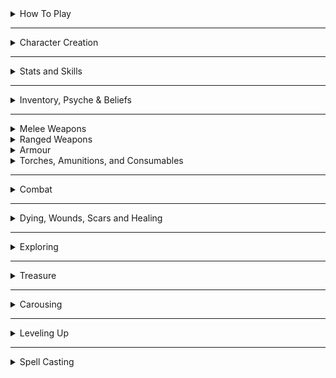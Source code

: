 <details><summary>How To Play</summary>
<p>
  
The referee describes a situation, and you tell what your character would do in that context. The referee might ask you to roll a 20-faced die and add a number from your character sheet to the roll to see if you succeed in your action. If the situation is easy, the result must be above 10 to succeed, if it’s normal, you have to beat 15, and if it’s hard, 20. Either way, the referee describes the new situation, and so on.

Sometimes, the referee might tell you that the situation gives you advantage or disadvantage. Rolling with advantage means you roll twice and choose the best result. Disadvantage is the opposite.

</p>
</details>

* * *

<details><summary>Character Creation</summary>
<p>

You have two core stats: **Fortitude** and **Willpower**. Roll 1D6+2 for each to determine their value.

You also have as many **Hit Points** as your Fortitude score.

You can have as many things in your **Inventory** as twice your Fortitude score.
You can have as many things in your **Psyche** as twice your Willpower score.

Choose a Character Class. Add the class’s starting equipment to your Inventory, its skills and spells to your Psyche and the class’ Template A abilities to your character sheet.

</p>
</details>

* * *

<details><summary>Stats and Skills</summary>
<p>

Your stats and skills cannot be higher than 10. If a stat becomes 0, you become paralyzed.

**Fortitude** represents your physical prowess. You roll it for strength and endurance-related feats.

**Willpower** represents your mind and personality. You roll it for social interactions, but also to resist spells and overwhelming emotions such as fear.

A **Skill** can be anything (flower arrangement, swordplay, etc.) and starts with a value of 5. When asked to roll for an action, you can use one of your skills instead of the stat the referee tells you to use if it would thematically make sense. Your skills are stored in your Psyche.
	
**Hit Points** (or HP) is the amount of damage you can take before getting Wounded.

**Armor** is the amount of damage you ignore when an attack hits you, to a minnimum of 1. You have 0 armor by default.
	
</p>
</details>

* * *

<details><summary>Inventory, Psyche & Beliefs</summary>
<p>

**Inventory**. You have as many slots as twice your Fortitude. Inventory slots can be filled with objects, but also get filled with the Scars and mutations you gain along the way. You gain Scars when you get Wounded and they can only be removed by magic.

Small items like potions and daggers can be stacked in your inventory in packs of 3 of the same type. It takes your turn to retrieve an item during combat unless it is in your first 3 slots.

**Psyche**. You have as many slots as twice your Willpower. Psyche slots can be filled with Skills, Spells, Followers and Beliefs, but also with emotional scars you gain along the way. You gain scars when you get Wounded.

You cannot go above your psyche slot limit, but you can always forget a Skill, a Spell, or a Belief, or send a follower back home. You can’t, however, get rid of a scar like that.

You can have as many **Beliefs** as you want, and they can be anything. You can change them and add more each time you level up. At the end of a game session, if you have taken a risk for one of your beliefs, you can increase one of your skills by 1. If a Skill reaches a score of 10 this way, you can remove one emotional scar.
	
</p>
</details>

* * *

<details><summary>Melee Weapons</summary>
<p>
	
Improvised (wine bottle, chair) 1D4 damage, can be thrown

Light (dagger, javelin) 1D6 damage, can be thrown

Medium (sword, axe) 1D8 damage, 1D10 with two hands

Heavy (greatsword, greataxe) 1D12 damage, needs two hands

Pole (spear, halberd) 1D8 damage, needs two hands,
You have advantage when dodging melee attacks from creatures you’ve hit this turn
	
</p>
</details>

<details><summary>Ranged Weapons</summary>
<p>

Light (darts) 1 damage, can attack twice

Medium (sling) 1D4 damage

Heavy (bow) 1D6 damage, needs two hands

Mechanical (crossbow, musket) 1D12 damage, needs two hands,
must take one action to recharge
	
</p>
</details>

<details><summary>Armour</summary>
<p>

Armour grants Resistance which reduces incoming damage to a minnimum of one.

| Item     | Resistance |  Worth   | Slots | Details                          |
| -------- |:----------:|:--------:|:-----:| -------------------------------- |
| Gambeson |     1      | Mundane  |   1   |                                  |
| Chain    |     2      | Valuable |   2   | All Stealth becomes Hard checks. |
| Plate    |     4      | Treasure |   3   | Same as chain. Sink like a rock. |
	
</p>
</details>

<details><summary>Torches, Amunitions, and Consumables</summary>
<p>

Some items like torches have a finite use, represented by a D6. After 10 minutes of usage, roll the die. On a result of 1, the item is getting closer to depletion and the D6 becomes a D4. When you roll a 1 on the D4, you only have one use of the item left before it is depleted.

This system can be used for ammunitions too, in that case, instead of 10 minutes of usage, you roll after each battle where ammunition was used.

</p>
</details>

* * *

<details><summary>Combat</summary>
<p>

Turn Order: You act before the monsters unless they have surprised you.

Your Turn: You can move nearby, speak and do one other action, like casting a spell or attacking.

Attacking: Roll your weapon’s damage die and the referee subtracts it from the target’s HP. Reducing a monster’s HP to 0 kills it.

Resistance: The referee will tell you if the monster’s attack you. They will roll the monsters damage die and tell you the resluts. Reduce incoming damage by your Resistance score to a minnimum of 1.

</p>
</details>

* * *

<details><summary>Dying, Wounds, Scars and Healing</summary>
<p>

**Dying**: When you reach 0 Hit Points, you start dying. While you are dying, you gain a **Wound** at the end of each of your turns. If you reach 10 Wounds, you die. Each point of damage you take while dying also gives you an extra Wound.

While dying, you can spend your whole turn to attempt to stabilize. Make a hard Fortitude roll. On a success, you stop dying and have 1 HP. An ally that can reach you with an appropriate Skill or tool can spend their turn making a hard Willpower roll for the same effect. You also stop dying if you recover HP any other way.

Stabilizing does not heal your accumulated Wounds. Instead, you gain a **Scar**. You choose whether the scar will take an Inventory slot or a Psyche slot. As long as you have it, all your rolls against the danger that puts you in that situation are easy rolls.

**Healing**: A 8 hours rest heals all HP losses and consumes 1 ration for the team.

Medical care heals all Wounds. Medical care happens when you end an adventure in a safe location with healers.
	
</p>
</details>

* * *

<details><summary>Exploring</summary>
<p>

Time is tracked differently when you travel outdoors or in a dungeon. Dungeons are divided in rooms. Inside a dungeon, any worthwhile action like investigating a room or battling takes 10 minutes. You roll to see if your torches deplete every 10 minutes and the referee rolls for random encounters every 30 minutes. You can cross 10 safe rooms you have explored per 10 minutes, or 3 if you want to be discreet.

The world outside of a dungeon is divided in hexagons. Any worthwhile action like crossing or exploring a hex lasts 4h of the day (Dawn, Midday, Afternoon, Dusk, Evening, or Night). The referee rolls for encounters each time you enter a new location, explore a location or rest.

</p>
</details>

* * *

<details><summary>Treasure</summary>
<p>

Each object you find has a certain value assigned by the referee:

- trash (worthless)
- mundane (bag of silver coins)
- valuable (bag of gold coins)
- treasure (bag of platinum coins)

When in town, you can trade items from one category for another in the same category (at the referee’s discretion, just say what you are looking for). Alternatively, 4 mundane objects are worth 1 valuable, and 4 valuables are worth 1 treasure.

</p>
</details>

* * *

<details><summary>Carousing</summary>
<p>

When you are back to town after an adventure, it is time to spend your loot. Here are a few options:
	
<details><summary>Celebrate</summary>
<p>

Get drunk and get known! For each Valuable spent in such way, you gain a hangover and a new random friend in town. This friend will do favours for you but stay in this town. If you end up spending the equivalent of a Treasure, one of your friends becomes a Follower and goes with you in your adventures, acting as a class-less character (until it levels up!). Followers take Psyche slots.

</p>
</details>

<details><summary>Build a Home</summary>
<p>

Spending a Valuable this way will give you 1 piece of mundane furniture. If you end up spending the equivalent of a Treasure, you also become the owner of a 30’ x 30’ structure of the shape you want.

</p>
</details>

<details><summary>Train a Skill</summary>
<p>

Spending a Valuable this way will let you increase one of your skills by 1. If you end up spending the equivalent of a Treasure, you can learn a new skill of your choice instead and put 5 points in it.

</p>
</details>

Some options open up when you have access to specific things:
	
<details><summary>Study a Spellbook</summary>
<p>

You need a Spellbook and a Treasure worth of materials to study magic. When you study, you choose which book you are studying, gain the knowledge contained in it and roll for one of its spells. If you already know the spell, roll again.

</p>
</details>

<details><summary>Craft with Materials</summary>
<p>

You need raw materials (like the skin of a monster you’ve slain) to craft and spend as much loot as you want on tools. The object you craft can be anything made mainly with the provided materials. If you used mundane tools, the result will be mundane; if you spend valuable tools, the object will be special; and if you spend the equivalent of a treasure for the tools, it will be magical. Discuss what you want with the referee.

</p>
</details>

<details><summary>Tame a Captured Creature</summary>
<p>

You need to have captured a feral Beast. You must spend 1 valuable for each of its Hit Dice to make it one of your followers. Each extra valuable spent training the beast teaches it a one-word order. Otherwise, it only acts to eat or in self-defence.

</p>
</details>
	

<details><summary>Contact a Horror from Beyond</summary>
<p>

You need to have an eldritch book or a way to contact an Horror. For each Valuable spent in this ritual, roll on the mutation table, choose one of the results and add it to your Inventory. The specific horrors listed on this website have their own mutation tables with extra potential benefits.

</p>
</details>
	

<details><summary>Make a Pact with a Celestial Being</summary>
<p>

You need to have a holy book or a way to contact a Divine Creature. For each Valuable spent in this ritual, roll on the Celestial Pact table in the divine creature’s description, then choose among the quests and rewards your rolled. You become bound to both and lose your soul if you fail the quest.

</p>
</details>
	

<details><summary>Build a Construct</summary>
<p>

You must have an instruction manual. Each Construct has specific instructions in their description, but it always requires magic and a lot of Treasures. On a success, you gain a very powerful follower. It is expected the party pools their resources together to craft a construct.

</p>
</details>
	

<details><summary>Bind an Elemental</summary>
<p>

You need to have the core of an Elemental Spirit and spend a Treasure in arcane materials. Roll on the binding table in the elemental’s description. You also gain a Spell Dice.

</p>
</details>

</p>
</details>

* * *

<details><summary>Leveling Up</summary>
<p>

You level up when you spend the equivalent of a Treasure in any of the carousing activities mentioned above. When you level up:

- Increase your HP by 2 (up to 20 total).
- Increase one of your stats by 1 (up to 10).
- Gain the next template of your class or take the first template of another class (up to 4 templates total).

</p>
</details>

* * *

<details><summary>Spell Casting</summary>
<p>

Some classes can cast spells. They have Spell Dice (SD).

**Casting a Spell**
Whenever you cast a spell, you choose how many SD to invest into it. The result of the spell depends on the number of [dice] and their [sum].

If a SD rolls a 1, 2 or 3, you don’t lose it. Otherwise, you lose it until you get a night of sleep. You can’t cast without SD.

Every time you roll doubles you get closer to Catastrophe.

**Catastrophe**
Every time you roll doubles you gain 1 Doom Point. Roll a D20. If you roll equal to or below your doom score, you trigger a catastrophe. They will end your wizardly career if you don’t quest to avoid your doom.

**Sigil**
Some spells mention a Sigil. It’s your unique symbol. A spell cast with a Sigil takes 10 minutes to cast, but lasts forever. You can have as many Sigils up as you have templates of a spellcasting class.

</p>
</details>
